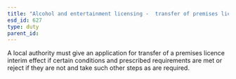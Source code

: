 ```yaml
---
title: "Alcohol and entertainment licensing -  transfer of premises licence interim effect"
esd_id: 627
type: duty
parent_id:  
---
```


A local authority must give an application for transfer of a premises licence interim effect if certain conditions and prescribed requirements are met or reject if they are not and take such other steps as are required.

